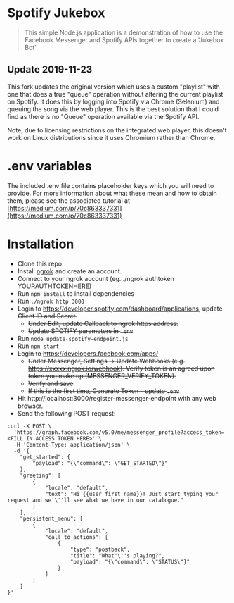 # Spotify Jukebox

> This simple Node.js application is a demonstration of how to use the Facebook Messenger and Spotify APIs together to create a 'Jukebox Bot'.

## Update 2019-11-23

This fork updates the original version which uses a custom "playlist" with one that does a true "queue" operation without altering the current playlist on Spotify. It does this by logging into Spotify via Chrome (Selenium) and queuing the song via the web player. This is the best solution that I could find as there is no "Queue" operation available via the Spotify API.

Note, due to licensing restrictions on the integrated web player, this doesn't work on Linux distributions since it uses Chromium rather than Chrome.

# .env variables

The included .env file contains placeholder keys which you will need to provide. For more information about what these mean and how to obtain them, please see the associated tutorial at [https://medium.com/p/70c863337331](https://medium.com/p/70c863337331)

# Installation

   * Clone this repo
   * Install [ngrok](https://ngrok.com/) and create an account.
   * Connect to your ngrok account (eg. ./ngrok authtoken YOURAUTHTOKENHERE)
   * Run `npm install` to install dependencies
   * Run ``./ngrok http 3000``
   * <strike>Login to https://developer.spotify.com/dashboard/applications, update Client ID and Secret.
      * Under Edit, update Callback to ngrok https address.
      * Update SPOTIFY parameters in ``.env``</strike>
   * Run ``node update-spotify-endpoint.js``
   * Run ``npm start``
   * <strike>Login to https://developers.facebook.com/apps/
      * Under Messenger, Settings -> Update Webhooks (e.g. https://xxxxx.ngrok.io/webhook). Verify token is an agreed upon token you make up (MESSENGER_VERIFY_TOKEN).
      * Verify and save
      * If this is the first time, Generate Token - update ``.env``</strike>
   * Hit http://localhost:3000/register-messenger-endpoint with any web browser.
   * Send the following POST request:
```
curl -X POST \
  'https://graph.facebook.com/v5.0/me/messenger_profile?access_token=<FILL IN ACCESS TOKEN HERE>' \
  -H 'Content-Type: application/json' \
  -d '{
    "get_started": {
        "payload": "{\"command\": \"GET_STARTED\"}"
    },
    "greeting": [
        {
            "locale": "default",
            "text": "Hi {{user_first_name}}! Just start typing your request and we'\''ll see what we have in our catalogue."
        }
    ],
    "persistent_menu": [
        {
            "locale": "default",
            "call_to_actions": [
                {
                    "type": "postback",
                    "title": "What'\''s playing?",
                    "payload": "{\"command\": \"STATUS\"}"
                }
            ]
        }
    ]
}'
```